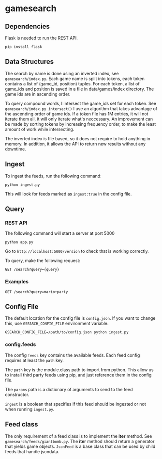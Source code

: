 # gamesearch

## Dependencies
Flask is needed to run the REST API. 

`
pip install flask
`

## Data Structures

The search by name is done using an inverted index, see `gamesearch/index.py`. Each game name is split into tokens, each token contains a list of (game_id, position) tuples. For each token, a list of game_ids and position is saved in a file in data/games/index directory. The game ids are in ascending order.

To query compound words, I intersect the game_ids set for each token. See `gamesearch/index.py intersect()` I use an algorithm that takes advantage of the ascending order of game ids. If a token file has 1M entries, it will not iterate them all, it will only iterate what's neccessary. An improvement can be made by sorting tokens by increasing frequency order, to make the least amount of work while intersecting.

The inverted index is file based, so it does not require to hold anything in memory. In addition, it allows the API to return new results without any downtime.

## Ingest

To ingest the feeds, run the following command:

`python ingest.py`

This will look for feeds marked as `ingest:true` in the config file.

## Query

### REST API
The following command will start a server at port 5000

`python app.py`

Go to `http://localhost:5000/version` to check that is working correctly.

To query, make the following request:

`GET /search?query={query}`

### Examples

`GET /search?query=mario+party`

## Config File

The default location for the config file is `config.json`. If you want to change this, use `GSEARCH_CONFIG_FILE` environment variable.

`GSEARCH_CONFIG_FILE=/path/to/config.json python ingest.py`

### config.feeds

The config `feeds` key contains the available feeds. Each feed config requires at least the `path` key. 

The `path` key is the module.class path to import from python. This allow us to install third party feeds using pip, and just reference them in the config file. 

The `params` path is a dictionary of arguments to send to the feed constructor.

`ingest` is a boolean that specifies if this feed should be ingested or not when running `ingest.py`.

## Feed class

The only requirement of a feed class is to implement the __iter__ method. See `gamesearch/feeds/giantbomb.py`. The __iter__ method should return a generator that yields game objects. `JsonFeed` is a base class that can be used by child feeds that handle jsondata.




